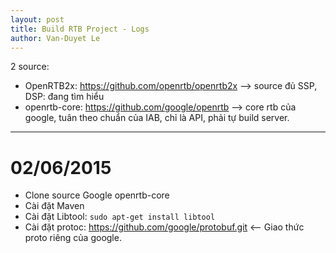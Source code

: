 ```yaml
---
layout: post
title: Build RTB Project - Logs
author: Van-Duyet Le
---
```


2 source: 
  - OpenRTB2x: https://github.com/openrtb/openrtb2x --> source đủ SSP, DSP: đang tìm hiểu 
  - openrtb-core: https://github.com/google/openrtb --> core rtb của google, tuân theo chuẩn của IAB, chỉ là API, phải tự build server.
  
----------------------
# 02/06/2015

- Clone source Google openrtb-core
- Cài đặt Maven 
- Cài đặt Libtool: `sudo apt-get install libtool`
- Cài đặt protoc: https://github.com/google/protobuf.git <-- Giao thức proto riêng của google.


